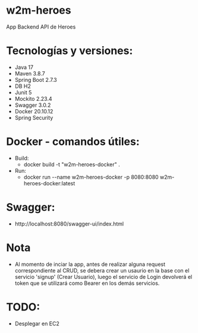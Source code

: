 # w2m-heroes
App Backend API de Heroes

# Tecnologías y versiones:
- Java 17
- Maven 3.8.7
- Spring Boot 2.7.3
- DB H2
- Junit 5
- Mockito 2.23.4
- Swagger 3.0.2
- Docker 20.10.12
- Spring Security

# Docker - comandos útiles:
- Build:
  - docker build -t "w2m-heroes-docker" .
- Run:
  - docker run --name w2m-heroes-docker -p 8080:8080 w2m-heroes-docker:latest

# Swagger: 
 - http://localhost:8080/swagger-ui/index.html
 
 # Nota
 - Al momento de inciar la app, antes de realizar alguna request correspondiente al CRUD, se debera crear un usaurio en la base con el servicio 'signup' (Crear Usuario),
 luego el servicio de Login devolverá el token que se utilizará como Bearer en los demás servicios.
  
# TODO: 
 - Desplegar en EC2
